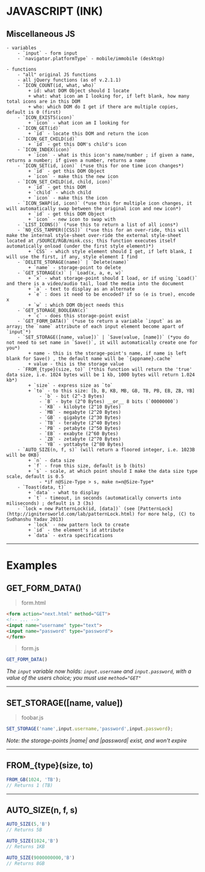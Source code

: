 # JAVASCRIPT (INK)

## Miscellaneous JS

	- variables
		- `input` - form input
		- `navigator.platformType` - mobile/immobile (desktop)

	- functions
		- "all" original JS functions
		- all jQuery functions (as of v.2.1.1)
		- `ICON_COUNT(id, what, who)`
			+ id: what DOM Object should I locate
			+ what: what icon am I looking for, if left blank, how many total icons are in this DOM
			+ who: which DOM do I get if there are multiple copies, default is 0 (first)
		- `ICON_EXISTS(icon)`
			+ `icon` - what icon am I looking for
		- `ICON_GET(id)`
			+ `id` - locate this DOM and return the icon
		- `ICON_GET_CHILD(id)`
			+ `id` - get this DOM's child's icon
		- `ICON_INDEX(icon)`
			+ `icon` - what is this icon's name/number ; if given a name, returns a number; if given a number, returns a name
		- `ICON_SET(id, icon)` (*use this for one time icon changes*)
			+ `id` - get this DOM Object
			+ `icon` - make this the new icon
		- `ICON_SET_CHILD(id, child, icon)`
			+ `id` - get this DOM
			+ `child` - which child
			+ `icon` - make this the icon
		- `ICON_SWAP(id, icon)` (*use this for multiple icon changes, it will automatically swap between the original icon and new icon*)
			+ `id` - get this DOM Object
			+ `icon` - new icon to swap with
		- `LIST_ICONS()` (*use this to return a list of all icons*)
		- `NO_CSS_TAMPER([CSS])` (*use this for an over-ride, this will make the internal style-sheet over-ride the external style-sheet located at /SOURCE/RGB/mink.css; this function executes itself automatically onload (under the first style element)*)
			+ `CSS` - which style element should I get, if left blank, I will use the first, if any, style element I find
		- `DELETE_STORAGE(name)` | `Delete(name)`
			+ `name` - storage-point to delete
		- `GET_STORAGE(x)` | `Load(x, a, e, w)`
			+ `x` - what storage-point should I load, or if using `Load()` and there is a video/audio tail, load the media into the document
			+ `a` - text to display as an alternate
			+ `e` : does it need to be encoded? if so (e is true), encode x
			+ `w` : which DOM Object needs this
		- `GET_STORAGE_BOOLEAN(c)`
			+ `c` - does this storage-point exist
		- `GET_FORM_DATA()` (*use to return a variable `input` as an array; the `name` attribute of each input element become apart of `input`*)
		- `SET_STORAGE([name, value])` | `Save(value, [name])` (*you do not need to set name in `Save()`, it will automatically create one for you*)
			+ name - this is the storage-point's name, if name is left blank for Save() , the default name will be `{appname}.cache`
			+ value - this is the storage value
		- `FROM_{type}(size, to)` (*this function will return the 'true' data size, i.e. 1024 bytes will be 1 kb, 1000 bytes will return 1.024 kb*)
			+ `size` - express size as `to`
			+ `to` - to this size: [b, B, KB, MB, GB, TB, PB, EB, ZB, YB]
				- `b` - bit (2^-3 Bytes)
				- `B` - byte (2^0 Bytes) __or__ 8 bits (`00000000`)
				- `KB` - kilobyte (2^10 Bytes)
				- `MB` - megabyte (2^20 Bytes)
				- `GB` - gigabyte (2^30 Bytes)
				- `TB` - terabyte (2^40 Bytes)
				- `PB` - petabyte (2^50 Bytes)
				- `EB` - exabyte (2^60 Bytes)
				- `ZB` - zetabyte (2^70 Bytes)
				- `YB` - yottabyte (2^80 Bytes)
		- `AUTO_SIZE(n, f, s)` (will return a floored integer, i.e. 1023B will be 0KB)
			+ `n` - data size
			+ `f` - from this size, default is b (bits)
			+ `s` - scale, at which point should I make the data size type scale, default is 0.5
				- *if n@Size-Type > s, make n=n@Size-Type*
		- `Toast(data, t)`
			+ `data` - what to display
			+ `t` - timeout, in seconds (automatically converts into miliseconds) ; default is 3 (3s)
		- `lock = new PatternLock(id, [data])` (see [PatternLock](http://ignitersworld.com/lab/patternLock.html) for more help, (C) to Sudhanshu Yadav 2013)
			+ `lock` - new pattern lock to create
			+ `id` - the element's id attribute
			+ `data` - extra specifications

----

# Examples

## GET_FORM_DATA()

> form.html
```html
<form action="next.html" method="GET">
<!-- ... -->
<input name="username" type="text">
<input name="password" type="password">
</form>
```

> form.js
```javascript
GET_FORM_DATA()
```

*The `input` variable now holds: `input.username` and `input.password`, with a value of the users choice; you must use `method="GET"`*

----

## SET_STORAGE([name, value])

> foobar.js
```javascript
SET_STORAGE('name',input.username,'password',input.password);
```

*Note: the storage-points |name| and |password| exist, and won't expire*

----

## FROM_{type}(size, to)

```javascript
FROM_GB(1024, 'TB');
// Returns 1 (TB)
```

----

## AUTO_SIZE(n, f, s)

```javascript
AUTO_SIZE(5,'B')
// Returns 5B

AUTO_SIZE(1024,'B')
// Returns 1KB

AUTO_SIZE(9000000000,'B')
// Returns 8GB
```
